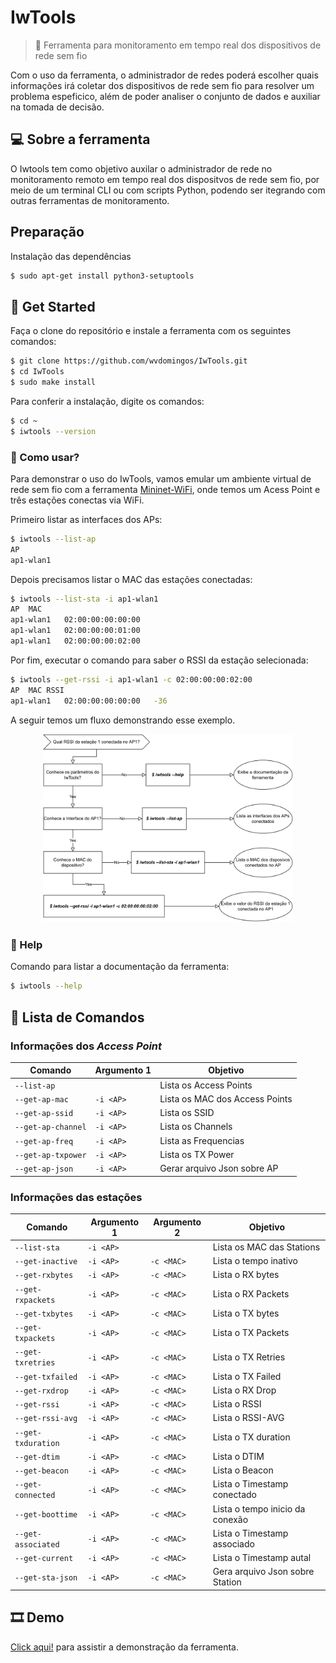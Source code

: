 # IwTools

> :satellite: Ferramenta para monitoramento em tempo real dos dispositivos de rede sem fio

Com o uso da ferramenta, o administrador de redes poderá escolher quais informações irá coletar dos dispositivos de rede sem fio para resolver um problema espeficico, além de poder analiser o conjunto de dados e auxiliar na tomada de decisão.

## :computer: Sobre a ferramenta

O Iwtools tem como objetivo auxilar o administrador de rede no monitoramento remoto em tempo real dos dispositvos de rede sem fio, por meio de um terminal CLI ou com scripts Python, podendo ser itegrando com outras ferramentas de monitoramento.

## Preparação
Instalação das dependências
```bash
$ sudo apt-get install python3-setuptools 
```

## :rocket: Get Started

Faça o clone do repositório e instale a ferramenta com os seguintes comandos:

```bash
$ git clone https://github.com/wvdomingos/IwTools.git
$ cd IwTools
$ sudo make install
```

Para conferir a instalação, digite os comandos:
```bash
$ cd ~
$ iwtools --version
```

### 🤔 Como usar?

Para demonstrar o uso do IwTools, vamos emular um ambiente virtual de rede sem fio com a ferramenta [Mininet-WiFi](https://github.com/intrig-unicamp/mininet-wifi), onde temos um Acess Point e três estações conectas via WiFi.

Primeiro listar as interfaces dos APs:
```bash
$ iwtools --list-ap
AP
ap1-wlan1
```

Depois precisamos listar o MAC das estações conectadas:
```bash
$ iwtools --list-sta -i ap1-wlan1
AP	MAC
ap1-wlan1	02:00:00:00:00:00
ap1-wlan1	02:00:00:00:01:00
ap1-wlan1	02:00:00:00:02:00
```

Por fim, executar o comando para saber o RSSI da estação selecionada:
```bash
$ iwtools --get-rssi -i ap1-wlan1 -c 02:00:00:00:02:00
AP	MAC	RSSI
ap1-wlan1	02:00:00:00:00:00	-36
```

A seguir temos um fluxo demonstrando esse exemplo.

<center>
    <img src='img/fluxo.svg' width=400pt>
</center>

### :book: Help
Comando para listar a documentação da ferramenta:

```bash
$ iwtools --help
```


## :page_facing_up: Lista de Comandos
### Informações dos *Access Point*

| Comando | Argumento 1 | Objetivo |
| --- | --- | --- |
| `--list-ap`        |           | Lista os Access Points |
| `--get-ap-mac`     | `-i <AP>` | Lista os MAC dos Access Points |
| `--get-ap-ssid`    | `-i <AP>` | Lista os SSID |
| `--get-ap-channel` | `-i <AP>` | Lista os Channels |
| `--get-ap-freq`    | `-i <AP>` | Lista as Frequencias |
| `--get-ap-txpower` | `-i <AP>` | Lista os TX Power |
| `--get-ap-json`    | `-i <AP>` | Gerar arquivo Json sobre AP |


### Informações das estações

| Comando | Argumento 1 | Argumento 2 | Objetivo |
| --- | --- | --- | --- |
| `--list-sta`       | `-i <AP>` |            | Lista os MAC das Stations |
| `--get-inactive`   | `-i <AP>` | `-c <MAC>` | Lista o tempo inativo |
| `--get-rxbytes`    | `-i <AP>` | `-c <MAC>` | Lista o RX bytes |
| `--get-rxpackets`  | `-i <AP>` | `-c <MAC>` | Lista o RX Packets |
| `--get-txbytes`    | `-i <AP>` | `-c <MAC>` | Lista o TX bytes |
| `--get-txpackets`  | `-i <AP>` | `-c <MAC>` | Lista o TX Packets |
| `--get-txretries`  | `-i <AP>` | `-c <MAC>` | Lista o TX Retries |
| `--get-txfailed`   | `-i <AP>` | `-c <MAC>` | Lista o TX Failed |
| `--get-rxdrop`     | `-i <AP>` | `-c <MAC>` | Lista o RX Drop |
| `--get-rssi`       | `-i <AP>` | `-c <MAC>` | Lista o RSSI |
| `--get-rssi-avg`   | `-i <AP>` | `-c <MAC>` | Lista o RSSI-AVG |
| `--get-txduration` | `-i <AP>` | `-c <MAC>` | Lista o TX duration |
| `--get-dtim`       | `-i <AP>` | `-c <MAC>` | Lista o DTIM |
| `--get-beacon`     | `-i <AP>` | `-c <MAC>` | Lista o Beacon |
| `--get-connected`  | `-i <AP>` | `-c <MAC>` | Lista o Timestamp conectado |
| `--get-boottime`   | `-i <AP>` | `-c <MAC>` | Lista o tempo inicio da conexão |
| `--get-associated` | `-i <AP>` | `-c <MAC>` | Lista o Timestamp associado |
| `--get-current`    | `-i <AP>` | `-c <MAC>` | Lista o Timestamp autal |
| `--get-sta-json`   | `-i <AP>` | `-c <MAC>` | Gera arquivo Json sobre Station |


## 🎞️ Demo
[Click aqui!]() para assistir a demonstração da ferramenta.
